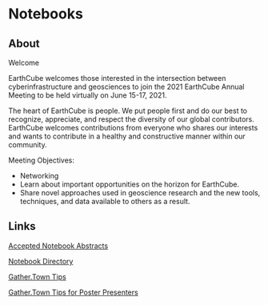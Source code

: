 # Notebooks

## About

Welcome

EarthCube welcomes those interested in the intersection between cyberinfrastructure and geosciences to join the 2021 EarthCube Annual Meeting to be held virtually on June 15-17, 2021.

The heart of EarthCube is people. We put people first and do our best to recognize, appreciate, and respect the diversity of our global contributors. EarthCube welcomes contributions from everyone who shares our interests and wants to contribute in a healthy and constructive manner within our community.

Meeting Objectives:

* Networking
* Learn about important opportunities on the horizon for EarthCube.
* Share novel approaches used in geoscience research and the new tools, techniques, and data available to others as a result.

## Links

[Accepted Notebook Abstracts](https://docs.google.com/document/d/1gkIGbqUtiy6AQ-OsnHq6xni2sA_8Hhn80VASPKW4uD8/edit#)

[Notebook Directory](https://github.com/earthcube2021)

[Gather.Town Tips](https://custom.cvent.com/DCBD4ADAAD004096B1E4AD96F3C8049E/files/event/6589b2a29fd54e0ba214e0ba1c6348fe/f85fe4ee8b284b4da23836b2df7f67db.pdf)

[Gather.Town Tips for Poster Presenters](https://custom.cvent.com/DCBD4ADAAD004096B1E4AD96F3C8049E/files/event/6589b2a29fd54e0ba214e0ba1c6348fe/a50fcdb2d83d4cf49529b8db8c42fffc.pdf)